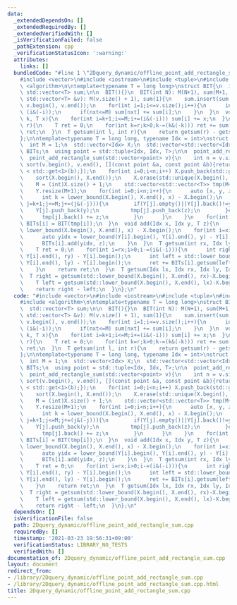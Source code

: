 ```yaml
---
data:
  _extendedDependsOn: []
  _extendedRequiredBy: []
  _extendedVerifiedWith: []
  _isVerificationFailed: false
  _pathExtension: cpp
  _verificationStatusIcon: ':warning:'
  attributes:
    links: []
  bundledCode: "#line 1 \"2Dquery_dynamic/offline_point_add_rectangle_sum.cpp\"\n\
    #include <vector>\n#include <iostream>\n#include <tuple>\n#include <array>\n#include\
    \ <algorithm>\n\ntemplate<typename T = long long>\nstruct BIT{\n  int M=1;\n \
    \ std::vector<T> sum;\n\n  BIT(){}\n  BIT(int N): M(N+1), sum(M+1, 0){}\n  BIT(const\
    \ std::vector<T> &v): M(v.size() + 1), sum(1){\n    sum.insert(sum.begin()+1,\
    \ v.begin(), v.end());\n    for(int i=1;i<=v.size();i++){\n      int nxt = i +\
    \ (i&(-i));\n      if(nxt<=M) sum[nxt] += sum[i];\n    }\n  }\n  void add(int\
    \ k, T x){\n    for(int i=k+1;i<=M;i+=(i&(-i))) sum[i] += x;\n  }\n  T getsum(int\
    \ r){\n    T ret = 0;\n    for(int k=r;k>0;k-=(k&(-k))) ret += sum[k];\n    return\
    \ ret;\n  }\n  T getsum(int l, int r){\n    return getsum(r) - getsum(l);\n  }\n\
    };\n\ntemplate<typename T = long long, typename Idx = int>\nstruct point_add_rectangle_sum{\n\
    \  int M = 1;\n  std::vector<Idx> X;\n  std::vector<std::vector<Idx>> Y;\n  std::vector<BIT<T>>\
    \ BITs;\n  using point = std::tuple<Idx, Idx, T>;\n\n  point_add_rectangle_sum(){}\n\
    \  point_add_rectangle_sum(std::vector<point> v){\n    int n = v.size();\n   \
    \ sort(v.begin(), v.end(), [](const point &a, const point &b){return std::get<1>(a)\
    \ < std::get<1>(b);});\n    for(int i=0;i<n;i++) X.push_back(std::get<0>(v[i]));\n\
    \    sort(X.begin(), X.end());\n    X.erase(std::unique(X.begin(), X.end()), X.end());\n\
    \    M = (int)X.size() + 1;\n    std::vector<std::vector<T>> tmp(M+1);\n    BITs.resize(M+1);\n\
    \    Y.resize(M+1);\n    for(int i=0;i<n;i++){\n      auto [x, y, z] = v[i];\n\
    \      int k = lower_bound(X.begin(), X.end(), x) - X.begin();\n      for(int\
    \ j=k+1;j<=M;j+=(j&(-j))){\n        if(Y[j].empty()||Y[j].back()!=y){\n      \
    \    Y[j].push_back(y);\n          tmp[j].push_back(z);\n        }else{\n    \
    \      tmp[j].back() += z;\n        }\n      }\n    }\n    for(int i=0;i<=M;i++)\
    \ BITs[i] = BIT(tmp[i]);\n  }\n  void add(Idx x, Idx y, T z){\n    auto xidx =\
    \ lower_bound(X.begin(), X.end(), x) - X.begin();\n    for(int i=xidx+1;i<=M;i+=(i&(-i))){\n\
    \      auto yidx = lower_bound(Y[i].begin(), Y[i].end(), y) - Y[i].begin();\n\
    \      BITs[i].add(yidx, z);\n    }\n  }\n  T getsum(int rx, Idx ly, Idx ry){\n\
    \    T ret = 0;\n    for(int i=rx;i>0;i-=(i&(-i))){\n      int right = std::lower_bound(Y[i].begin(),\
    \ Y[i].end(), ry) - Y[i].begin();\n      int left = std::lower_bound(Y[i].begin(),\
    \ Y[i].end(), ly) - Y[i].begin();\n      ret += BITs[i].getsum(left, right);\n\
    \    }\n    return ret;\n  }\n  T getsum(Idx lx, Idx rx, Idx ly, Idx ry){\n  \
    \  T right = getsum(std::lower_bound(X.begin(), X.end(), rx)-X.begin(), ly, ry);\n\
    \    T left = getsum(std::lower_bound(X.begin(), X.end(), lx)-X.begin(), ly, ry);\n\
    \    return right - left;\n  }\n};\n"
  code: "#include <vector>\n#include <iostream>\n#include <tuple>\n#include <array>\n\
    #include <algorithm>\n\ntemplate<typename T = long long>\nstruct BIT{\n  int M=1;\n\
    \  std::vector<T> sum;\n\n  BIT(){}\n  BIT(int N): M(N+1), sum(M+1, 0){}\n  BIT(const\
    \ std::vector<T> &v): M(v.size() + 1), sum(1){\n    sum.insert(sum.begin()+1,\
    \ v.begin(), v.end());\n    for(int i=1;i<=v.size();i++){\n      int nxt = i +\
    \ (i&(-i));\n      if(nxt<=M) sum[nxt] += sum[i];\n    }\n  }\n  void add(int\
    \ k, T x){\n    for(int i=k+1;i<=M;i+=(i&(-i))) sum[i] += x;\n  }\n  T getsum(int\
    \ r){\n    T ret = 0;\n    for(int k=r;k>0;k-=(k&(-k))) ret += sum[k];\n    return\
    \ ret;\n  }\n  T getsum(int l, int r){\n    return getsum(r) - getsum(l);\n  }\n\
    };\n\ntemplate<typename T = long long, typename Idx = int>\nstruct point_add_rectangle_sum{\n\
    \  int M = 1;\n  std::vector<Idx> X;\n  std::vector<std::vector<Idx>> Y;\n  std::vector<BIT<T>>\
    \ BITs;\n  using point = std::tuple<Idx, Idx, T>;\n\n  point_add_rectangle_sum(){}\n\
    \  point_add_rectangle_sum(std::vector<point> v){\n    int n = v.size();\n   \
    \ sort(v.begin(), v.end(), [](const point &a, const point &b){return std::get<1>(a)\
    \ < std::get<1>(b);});\n    for(int i=0;i<n;i++) X.push_back(std::get<0>(v[i]));\n\
    \    sort(X.begin(), X.end());\n    X.erase(std::unique(X.begin(), X.end()), X.end());\n\
    \    M = (int)X.size() + 1;\n    std::vector<std::vector<T>> tmp(M+1);\n    BITs.resize(M+1);\n\
    \    Y.resize(M+1);\n    for(int i=0;i<n;i++){\n      auto [x, y, z] = v[i];\n\
    \      int k = lower_bound(X.begin(), X.end(), x) - X.begin();\n      for(int\
    \ j=k+1;j<=M;j+=(j&(-j))){\n        if(Y[j].empty()||Y[j].back()!=y){\n      \
    \    Y[j].push_back(y);\n          tmp[j].push_back(z);\n        }else{\n    \
    \      tmp[j].back() += z;\n        }\n      }\n    }\n    for(int i=0;i<=M;i++)\
    \ BITs[i] = BIT(tmp[i]);\n  }\n  void add(Idx x, Idx y, T z){\n    auto xidx =\
    \ lower_bound(X.begin(), X.end(), x) - X.begin();\n    for(int i=xidx+1;i<=M;i+=(i&(-i))){\n\
    \      auto yidx = lower_bound(Y[i].begin(), Y[i].end(), y) - Y[i].begin();\n\
    \      BITs[i].add(yidx, z);\n    }\n  }\n  T getsum(int rx, Idx ly, Idx ry){\n\
    \    T ret = 0;\n    for(int i=rx;i>0;i-=(i&(-i))){\n      int right = std::lower_bound(Y[i].begin(),\
    \ Y[i].end(), ry) - Y[i].begin();\n      int left = std::lower_bound(Y[i].begin(),\
    \ Y[i].end(), ly) - Y[i].begin();\n      ret += BITs[i].getsum(left, right);\n\
    \    }\n    return ret;\n  }\n  T getsum(Idx lx, Idx rx, Idx ly, Idx ry){\n  \
    \  T right = getsum(std::lower_bound(X.begin(), X.end(), rx)-X.begin(), ly, ry);\n\
    \    T left = getsum(std::lower_bound(X.begin(), X.end(), lx)-X.begin(), ly, ry);\n\
    \    return right - left;\n  }\n};\n"
  dependsOn: []
  isVerificationFile: false
  path: 2Dquery_dynamic/offline_point_add_rectangle_sum.cpp
  requiredBy: []
  timestamp: '2021-03-23 19:56:31+09:00'
  verificationStatus: LIBRARY_NO_TESTS
  verifiedWith: []
documentation_of: 2Dquery_dynamic/offline_point_add_rectangle_sum.cpp
layout: document
redirect_from:
- /library/2Dquery_dynamic/offline_point_add_rectangle_sum.cpp
- /library/2Dquery_dynamic/offline_point_add_rectangle_sum.cpp.html
title: 2Dquery_dynamic/offline_point_add_rectangle_sum.cpp
---
```

